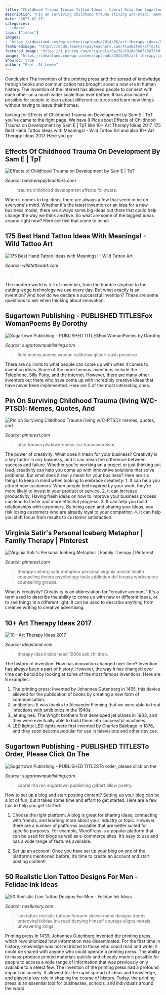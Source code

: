 ```yaml
---
title: "Childhood Trauma Trauma Tattoo Ideas : Cabral Rita Ron Sugartown Publishing Gilbert Allow Poetry"
description: "Pin on surviving childhood trauma (living w/c-ptsd): memes, quotes, and"
date: "2023-02-15"
categories:
- "ideas"
tags: ["ideas"]
images:
- "https://ideastand.com/wp-content/uploads/2014/05/art-therapy-ideas/9-art-therapy-ideas.jpg"
featuredImage: "https://ecdn.teacherspayteachers.com/thumbitem/Effects-of-Childhood-Trauma-on-Development-5068231-1575209483/original-5068231-2.jpg"
featured_image: "https://i.pinimg.com/originals/0a/38/03/0a3803759735df07e2255ac6c2dcf0a3.jpg"
image: "https://ideastand.com/wp-content/uploads/2014/05/art-therapy-ideas/9-art-therapy-ideas.jpg"
ShowToc: true
author: "Prof. Al Lemke"
---
```



Conclusion
The invention of the printing press and the spread of knowledge through books and communication has brought about a new era in human history. The invention of the internet has allowed people to connect with each other on a much wider scale than ever before. It has also made it possible for people to learn about different cultures and learn new things without having to leave their homes.

	

		
looking for Effects of Childhood Trauma on Development by Sam E | TpT you've came to the right page. We have 8 Pics about Effects of Childhood Trauma on Development by Sam E | TpT like 10+ Art Therapy Ideas 2017, 175 Best Hand Tattoo Ideas with Meanings! - Wild Tattoo Art and also 10+ Art Therapy Ideas 2017. Here you go:
		
    
## Effects Of Childhood Trauma On Development By Sam E | TpT

<img loading=lazy src="https://ecdn.teacherspayteachers.com/thumbitem/Effects-of-Childhood-Trauma-on-Development-5068231-1575209483/original-5068231-2.jpg" onerror="this.onerror=null;this.src='https://tse1.mm.bing.net/th?id=OIP.sjj-9n-8bb8VszoDNd0kDwAAAA&amp;pid=15.1';" alt="Effects of Childhood Trauma on Development by Sam E | TpT">

_Source: teacherspayteachers.com_

>trauma childhood development effects followers. 

	

When it comes to big ideas, there are always a few that seem to be on everyone's mind. Whether it's the latest invention or an idea for a new business model, there are always some big ideas out there that could help change the way we think and live. So what are some of the biggest ideas around right now? Here are five that come to mind: 

    
## 175 Best Hand Tattoo Ideas With Meanings! - Wild Tattoo Art

<img loading=lazy src="https://www.wildtattooart.com/wp-content/uploads/2019/03/hand-tattoos-102-768x764.jpg" onerror="this.onerror=null;this.src='https://tse1.mm.bing.net/th?id=OIP.z-6wLbr66FLaxS4mk8RXvQHaHX&amp;pid=15.1';" alt="175 Best Hand Tattoo Ideas with Meanings! - Wild Tattoo Art">

_Source: wildtattooart.com_

>. 

	

The modern world is full of invention, from the humble stephoe to the cutting-edge technology we use every day. But what exactly is an invention? And how do we declare a successful invention? These are some questions to ask when thinking about innovation.

    
## Sugartown Publishing - PUBLISHED TITLESFox WomanPoems By Dorothy

<img loading=lazy src="http://sugartownpublishing.com/yahoo_site_admin/assets/images/Voices_from_the_Field_at_350_dpi.80123431_std.jpg" onerror="this.onerror=null;this.src='https://tse1.mm.bing.net/th?id=OIP.fjDD9v3ye_t8jggkGVyhbgHaLH&amp;pid=15.1';" alt="Sugartown Publishing - PUBLISHED TITLESFox WomanPoems by Dorothy">

_Source: sugartownpublishing.com_

>field money poems woman california gilbert cash preserve. 

	

There are no limits to what people can come up with when it comes to invention ideas. Some of the more famous inventions include the Telephone, Silly Putty, and the internet. However, there are many other inventors out there who have come up with incredibly creative ideas that have never been implemented. Here are 5 of the most interesting ones.

    
## Pin On Surviving Childhood Trauma (living W/C-PTSD): Memes, Quotes, And

<img loading=lazy src="https://i.pinimg.com/originals/0a/38/03/0a3803759735df07e2255ac6c2dcf0a3.jpg" onerror="this.onerror=null;this.src='https://tse1.mm.bing.net/th?id=OIP.-wMCY83gCCk-PKJPb2fWZQHaHa&amp;pid=15.1';" alt="Pin on Surviving Childhood Trauma (living w/C-PTSD): memes, quotes, and">

_Source: pinterest.com_

>ptsd trauma ptsdawareness csa traumasurvivor. 

	

The power of creativity: What does it mean for your business?
Creativity is a key factor in any business, and it can mean the difference between success and failure. Whether you’re working on a project or just thinking out loud, creativity can help you come up with innovative solutions that solve problems. But what does it really mean for your business? Here are six things to keep in mind when looking to embrace creativity: 1. It can help you attract new customers. When people feel inspired by your work, they’re more likely to invest in your product or service. 2. It can increase productivity. Having fresh ideas on how to improve your business process can lead to faster and more efficient progress. 3. It can help you build relationships with customers. By being open and sharing your ideas, you risk losing customers who are already loyal to your competitor. 4. It can help you shift focus from results to customer satisfaction.

    
## Virginia Satir&#039;s Personal Iceberg Metaphor | Family Therapy | Pinterest

<img loading=lazy src="https://s-media-cache-ak0.pinimg.com/736x/2a/89/10/2a89108468f031a16be3562268081fe4.jpg" onerror="this.onerror=null;this.src='https://tse4.mm.bing.net/th?id=OIP.lAx8exJREB2axl3o7QH0LQAAAA&amp;pid=15.1';" alt="Virginia Satir&#039;s Personal Iceberg Metaphor | Family Therapy | Pinterest">

_Source: pinterest.com_

>therapy iceberg satir metaphor personal virginia mental health counseling theory psychology tools addiction del terapia worksheets counselling groups. 

	

What is creativity?
Creativity is an abbreviation for "creative account." It's a term used to describe the ability to come up with new or different ideas, or to see things in a different light. It can be used to describe anything from creative writing to creative advertising.

    
## 10+ Art Therapy Ideas 2017

<img loading=lazy src="https://ideastand.com/wp-content/uploads/2014/05/art-therapy-ideas/9-art-therapy-ideas.jpg" onerror="this.onerror=null;this.src='https://tse4.mm.bing.net/th?id=OIP.5d_62XXxTo4EzanO0V8x1AHaLO&amp;pid=15.1';" alt="10+ Art Therapy Ideas 2017">

_Source: ideastand.com_

>therapy idea inside head 1980s ask children. 

	

The history of invention: How has innovation changed over time?
Invention has always been a part of history. However, the way it has changed over time can be told by looking at some of the most famous inventions. Here are 8 examples:
1. The printing press: Invented by Johannes Gutenberg in 1455, this device allowed for the publication of books by creating a new form of communication.
2. antibiotics: It was thanks to Alexander Fleming that we were able to treat infections with antibiotics in the 1940s.
3. jet engines: The Wright brothers first developed jet planes in 1903, and they were eventually able to build them into successful machines.
4. LED lights: LED lights were first invented by Charles Babbage in 1876, and they soon became popular for use in televisions and other devices.

    
## Sugartown Publishing - PUBLISHED TITLESTo Order, Please Click On The

<img loading=lazy src="http://sugartownpublishing.com/yahoo_site_admin/assets/images/1b_Author_photo_Ron_Cabral.63113149_std.jpg" onerror="this.onerror=null;this.src='https://tse3.mm.bing.net/th?id=OIP.KPuxpa3iDx0h8TYj5KzAhQAAAA&amp;pid=15.1';" alt="Sugartown Publishing - PUBLISHED TITLESTo order, please click on the">

_Source: sugartownpublishing.com_

>cabral rita ron sugartown publishing gilbert allow poetry. 

	

How to set up a blog and start posting content?
Setting up your blog can be a lot of fun, but it takes some time and effort to get started. Here are a few tips to help you get started:
1. Choose the right platform: A blog is great for sharing ideas, connecting with friends, and learning more about your industry or topic. However, there are a number of platforms available that are better suited for specific purposes. For example, WordPress is a popular platform that can be used for blogs as well as e-commerce sites. It’s easy to use and has a wide range of features available.

2. Set up an account: Once you have set up your blog on one of the platforms mentioned before, it’s time to create an account and start posting content!

    
## 50 Realistic Lion Tattoo Designs For Men - Felidae Ink Ideas

<img loading=lazy src="http://nextluxury.com/wp-content/uploads/forearm-sleeve-mens-realistic-lion-tattoos.jpg" onerror="this.onerror=null;this.src='https://tse4.mm.bing.net/th?id=OIP.MJlgSNJBuWfPRl3_S-ltFQHaHa&amp;pid=15.1';" alt="50 Realistic Lion Tattoo Designs For Men - Felidae Ink Ideas">

_Source: nextluxury.com_

>lion tattoo realistic tattoos forearm sleeve mens designs trends tattooviral felidae ink read denying himself courage aligns morals unwavering kings. 

	

Printing press
In 1439, Johannes Gutenberg invented the printing press, which revolutionized how information was disseminated. For the first time in history, knowledge was not restricted to those who could read and write; it could be shared with anyone who could operate a printing press. The ability to mass-produce printed materials quickly and cheaply made it possible for people to access a wide range of information that was previously only available to a select few.
The invention of the printing press had a profound impact on society. It allowed for the rapid spread of ideas and knowledge, and played a key role in shaping the course of history. Today, the printing press is an essential tool for businesses, schools, and individuals around the world.


